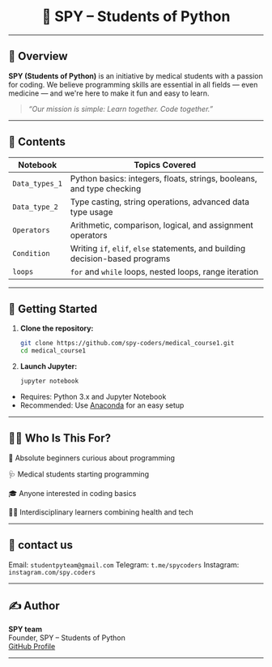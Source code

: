 

<h1 align="center">🐍 SPY – Students of Python</h1>

---

## 📘 Overview

**SPY (Students of Python)** is an initiative by medical students with a passion for coding. We believe programming skills are essential in all fields — even medicine — and we're here to make it fun and easy to learn.  

> _“Our mission is simple: Learn together. Code together.”_

---

## 📁 Contents

| Notebook         | Topics Covered                                                                 |
|------------------|---------------------------------------------------------------------------------|
| `Data_types_1`   | Python basics: integers, floats, strings, booleans, and type checking          |
| `Data_type_2`    | Type casting, string operations, advanced data type usage                      |
| `Operators`      | Arithmetic, comparison, logical, and assignment operators                      |
| `Condition`      | Writing `if`, `elif`, `else` statements, and building decision-based programs  |
| `loops`          | `for` and `while` loops, nested loops, range iteration                         |

---

## 🚀 Getting Started

1. **Clone the repository:**
   ```bash
   git clone https://github.com/spy-coders/medical_course1.git
   cd medical_course1
   ```

2. **Launch Jupyter:**
   ```bash
   jupyter notebook
   ```

- Requires: Python 3.x and Jupyter Notebook  
- Recommended: Use [Anaconda](https://www.anaconda.com/) for an easy setup

---

## 👩‍🏫 Who Is This For?

🧒 Absolute beginners curious about programming

🩺 Medical students starting programming

🎓 Anyone interested in coding basics

🧑‍🔬 Interdisciplinary learners combining health and tech

---

## 👥 contact us
  
Email: `studentpyteam@gmail.com`
Telegram: `t.me/spycoders`
Instagram: `instagram.com/spy.coders`

---

## ✍️ Author

**SPY team**   
Founder, SPY – Students of Python  
[GitHub Profile](https://github.com/spy-coders)

---


